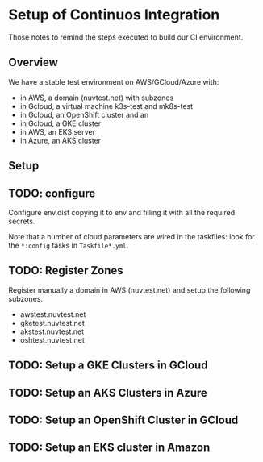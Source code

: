 # Setup of Continuos Integration

Those notes to remind the steps executed to build our CI environment.

## Overview

We have a stable test environment on AWS/GCloud/Azure  with:

- in AWS, a domain (nuvtest.net) with subzones
- in Gcloud, a virtual machine k3s-test and mk8s-test
- in Gcloud, an OpenShift cluster and an 
- in Gcloud, a GKE cluster
- in AWS, an EKS server
- in Azure, an AKS cluster

## Setup

## TODO: configure 

Configure env.dist copying it to env and filling it with all the required secrets.

Note that a number of cloud parameters are wired in the taskfiles: look for the `*:config` tasks in `Taskfile*.yml`.

## TODO: Register Zones

Register manually a domain in AWS (nuvtest.net) and setup the following subzones. 

- awstest.nuvtest.net
- gketest.nuvtest.net 
- akstest.nuvtest.net 
- oshtest.nuvtest.net 

## TODO: Setup a GKE Clusters in GCloud

## TODO: Setup an AKS Clusters in Azure

## TODO: Setup an OpenShift Cluster in GCloud

## TODO: Setup an EKS cluster in Amazon
